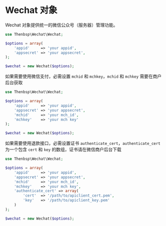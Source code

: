 # Wechat 对象

Wechat 对象提供统一的微信公众号（服务器）管理功能。

```php
use Thenbsp\Wechat\Wechat;

$options = array(
    'appid'     => 'your appid',
    'appsecret' => 'your appsecret',
);

$wechat = new Wechat($options);
```

如果需要使用微信支付，必需设置 ``mchid`` 和 ``mchkey``，``mchid`` 和 ``mchkey`` 需要在商户后台获取

```php
use Thenbsp\Wechat\Wechat;

$options = array(
    'appid'     => 'your appid',
    'appsecret' => 'your appsecret',
    'mchid'     => 'your mch_id',
    'mchkey'    => 'your mch key'
);

$wechat = new Wechat($options);
```

如果需要使用退款接口，必需设置证书 ``authenticate_cert``，``authenticate_cert`` 为一个包含 ``cert`` 和 ``key`` 的数组，证书请在微信商户后台下载

```php
use Thenbsp\Wechat\Wechat;

$options = array(
    'appid'     => 'your appid',
    'appsecret' => 'your appsecret',
    'mchid'     => 'your mch_id',
    'mchkey'    => 'your mch key',
    'authenticate_cert' => array(
        'cert'  => '/path/to/apiclient_cert.pem',
        'key'   => '/path/to/apiclient_key.pem'
    )
);

$wechat = new Wechat($options);
```
